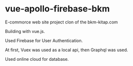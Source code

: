 # vue-apollo-firebase-bkm

E-commorce web site project clon of the bkm-kitap.com

Building with vue.js.

Used Firebase for User Authentication.

At first, Vuex was used as a local api, then Graphql was used.

Used online cloud for database. 
